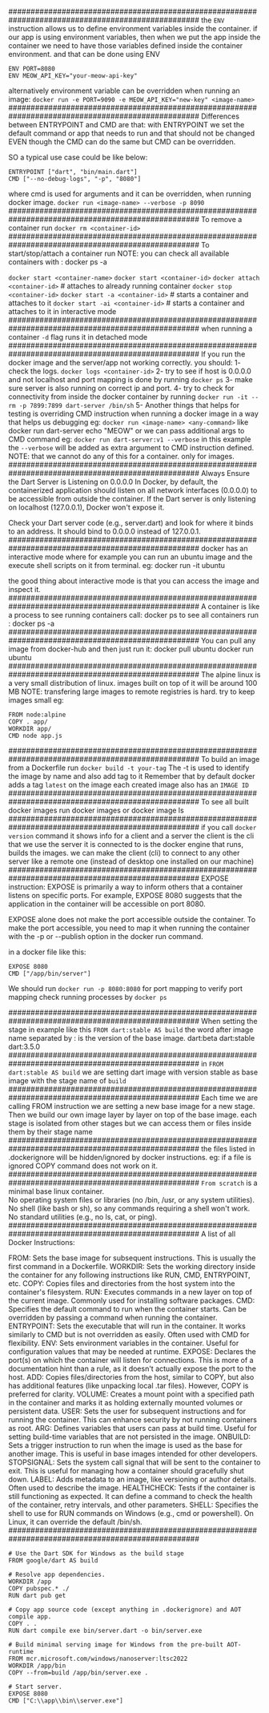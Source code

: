 ###################################################################################################
the `ENV` instruction allows us to define environment variables inside the container.
if our app is using environment variables, then when we put the app inside the container we need to have 
those variables defined inside the container environment. and that can be done using ENV

```docker
ENV PORT=8080
ENV MEOW_API_KEY="your-meow-api-key"
```

alternatively environment variable can be overridden when running an image:
`docker run -e PORT=9090 -e MEOW_API_KEY="new-key" <image-name>`
###################################################################################################
Differences between ENTRYPOINT and CMD are that:
with ENTRYPOINT we set the default command or app that needs to run and that should not be changed
EVEN though the CMD can do the same but CMD can be overridden.

SO a typical use case could be like below:

```docker
ENTRYPOINT ["dart", "bin/main.dart"]
CMD ["--no-debug-logs", "-p", "8080"]
```

where cmd is used for arguments and it can be overridden, when running docker image.
`docker run <image-name> --verbose -p 8090`
###################################################################################################
To remove a container run `docker rm <container-id>`
###################################################################################################
To start/stop/attach a container run
NOTE: you can check all available containers with : docker ps -a 

`docker start <container-name>`
`docker start <container-id>`
`docker attach <container-id>` # attaches to already running container
`docker stop <container-id>`
`docker start -a <container-id>` # starts a container and attaches to it
`docker start -ai <container-id>` # starts a container and attaches to it in interactive mode
###################################################################################################
when running a container `-d` flag runs it in detached mode
###################################################################################################
If you run the docker image and the server/app not working correctly. you should:
1- check the logs. `docker logs <container-id>`
2- try to see if host is 0.0.0.0 and not localhost and port mapping is done by running `docker ps`
3- make sure server is also running on correct ip and port.
4- try to check for connectivity from inside the docker container by running 
`docker run -it --rm -p 7899:7899 dart-server /bin/sh`
5- Another things that helps for testing is overriding CMD instruction when running a docker image in a way that helps us debugging
eg: `docker run <image-name> <any-command>` like docker run dart-server echo "MEOW"
or we can pass additional args to CMD command 
eg: `docker run dart-server:v1 --verbose` in this example the `--verbose` will be added as extra argument to CMD instruction defined.
NOTE: that we cannot do any of this for a container. only for images.
###################################################################################################
Always Ensure the Dart Server is Listening on 0.0.0.0
In Docker, by default, the containerized application should listen on all network interfaces (0.0.0.0) 
to be accessible from outside the container. If the Dart server is only listening on 
localhost (127.0.0.1), Docker won't expose it.

Check your Dart server code (e.g., server.dart) and look for where it binds to an address.
It should bind to 0.0.0.0 instead of 127.0.0.1.
###################################################################################################
docker has an interactive mode where for example you can run an ubuntu image and the execute 
shell scripts on it from terminal. eg: 
docker run -it ubuntu

the good thing about interactive mode is that you can access the image and inspect it.
###################################################################################################
A container is like a process to see running containers call: docker ps
to see all containers run : docker ps -a
###################################################################################################
You can pull any image from docker-hub and then just run it:
docker pull ubuntu
docker run ubuntu
###################################################################################################
The alpine linux is a very small distribution of linux. images built on top of it will be around 100 MB
NOTE: transfering large images to remote registries is hard. try to keep images small
eg:
```docker
FROM node:alpine
COPY . app/
WORKDIR app/
CMD node app.js
```
###################################################################################################
To build an image from a Dockerfile run `docker build -t your-tag`
The -t is used to identify the image by name and also add tag to it
Remember that by default docker adds a tag `latest` on the image
each created image also has an `IMAGE ID`
###################################################################################################
To see all built docker images run
docker images
or
docker image ls
###################################################################################################
if you call `docker version` command it shows info for a client and a server
the client is the cli that we use the server it is connected to is the docker engine that runs, builds
the images. we can make the client (cli) to connect to any other server 
like a remote one (instead of desktop one installed on our machine)
###################################################################################################
EXPOSE instruction:
EXPOSE is primarily a way to inform others that a container listens on specific ports. For example,
EXPOSE 8080 suggests that the application in the container will be accessible on port 8080.

EXPOSE alone does not make the port accessible outside the container. To make the port accessible, 
you need to map it when running the container with the -p or --publish option in the docker run command.

in a docker file like this:
```docker
EXPOSE 8080
CMD ["/app/bin/server"]
```
We should run `docker run -p 8080:8080` for port mapping
to verify port mapping check running processes by `docker ps`

###################################################################################################
When setting the stage in example like this `FROM dart:stable AS build`
the word after image name separated by : is the version of the base image.
dart:beta
dart:stable
dart:3.5.0
###################################################################################################
in `FROM dart:stable AS build` we are setting dart image with version stable as base image with the 
stage name of `build`
###################################################################################################
Each time we are calling FROM instruction we are setting a new base image for a new stage.
Then we build our own image layer by layer on top of the base image. each stage is isolated from other stages
but we can access them or files inside them by their stage name
###################################################################################################
the files listed in .dockerignore will be hidden/ignored by docker instructions. eg: if a file is ignored
COPY command does not work on it. 
###################################################################################################
`From scratch` is a minimal base linux container.   
No operating system files or libraries (no /bin, /usr, or any system utilities).
No shell (like bash or sh), so any commands requiring a shell won't work.
No standard utilities (e.g., no ls, cat, or ping).
###################################################################################################
A list of all Docker Instructions:

FROM: Sets the base image for subsequent instructions. This is usually the first command in a Dockerfile.
WORKDIR: Sets the working directory inside the container for any following instructions like RUN, CMD, ENTRYPOINT, etc.
COPY: Copies files and directories from the host system into the container's filesystem.
RUN: Executes commands in a new layer on top of the current image. Commonly used for installing software packages.
CMD: Specifies the default command to run when the container starts. Can be overridden by passing a command when running the container.
ENTRYPOINT: Sets the executable that will run in the container. It works similarly to CMD but is not overridden as easily. Often used with CMD for flexibility.
ENV: Sets environment variables in the container. Useful for configuration values that may be needed at runtime.
EXPOSE: Declares the port(s) on which the container will listen for connections. This is more of a documentation hint than a rule, as it doesn't actually expose the port to the host.
ADD: Copies files/directories from the host, similar to COPY, but also has additional features (like unpacking local .tar files). However, COPY is preferred for clarity.
VOLUME: Creates a mount point with a specified path in the container and marks it as holding externally mounted volumes or persistent data.
USER: Sets the user for subsequent instructions and for running the container. This can enhance security by not running containers as root.
ARG: Defines variables that users can pass at build time. Useful for setting build-time variables that are not persisted in the image.
ONBUILD: Sets a trigger instruction to run when the image is used as the base for another image. This is useful in base images intended for other developers.
STOPSIGNAL: Sets the system call signal that will be sent to the container to exit. This is useful for managing how a container should gracefully shut down.
LABEL: Adds metadata to an image, like versioning or author details. Often used to describe the image.
HEALTHCHECK: Tests if the container is still functioning as expected. It can define a command to check the health of the container, retry intervals, and other parameters.
SHELL: Specifies the shell to use for RUN commands on Windows (e.g., cmd or powershell). On Linux, it can override the default /bin/sh.
###################################################################################################
```docker
# Use the Dart SDK for Windows as the build stage
FROM google/dart AS build

# Resolve app dependencies.
WORKDIR /app
COPY pubspec.* ./
RUN dart pub get

# Copy app source code (except anything in .dockerignore) and AOT compile app.
COPY . .
RUN dart compile exe bin/server.dart -o bin/server.exe

# Build minimal serving image for Windows from the pre-built AOT-runtime
FROM mcr.microsoft.com/windows/nanoserver:ltsc2022
WORKDIR /app/bin
COPY --from=build /app/bin/server.exe .

# Start server.
EXPOSE 8080
CMD ["C:\\app\\bin\\server.exe"]
```
